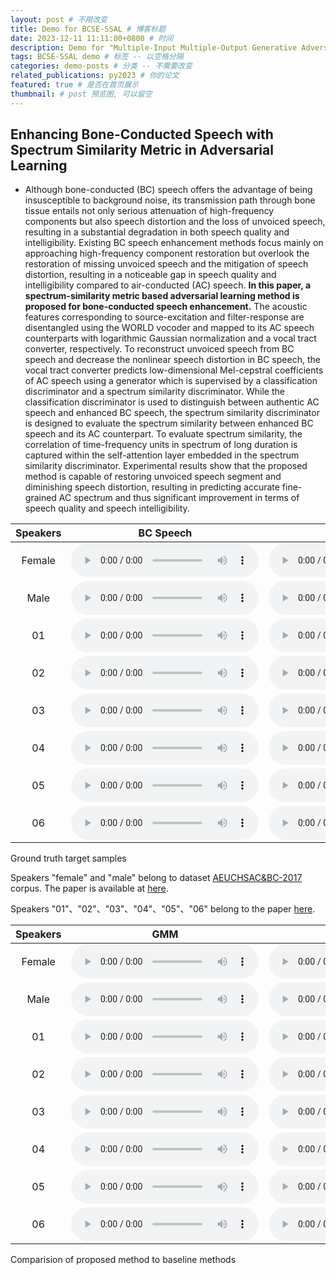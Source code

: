 ```yaml
---
layout: post # 不用改变
title: Demo for BCSE-SSAL # 博客标题
date: 2023-12-11 11:11:00+0800 # 时间
description: Demo for "Multiple-Input Multiple-Output Generative Adversarial Network for Bone-Conducted Speech Enhancement" # 博客描述
tags: BCSE-SSAL demo # 标签 -- 以空格分隔
categories: demo-posts # 分类 -- 不需要改变
related_publications: py2023 # 你的论文
featured: true # 是否在首页展示
thumbnail: # post 预览图, 可以留空
---
```


## Enhancing Bone-Conducted Speech with Spectrum Similarity Metric in Adversarial Learning

- Although bone-conducted (BC) speech offers the advantage of being insusceptible to background noise, its transmission path through bone tissue entails not only serious attenuation of high-frequency components but also speech distortion and the loss of unvoiced speech, resulting in a substantial degradation in both speech quality and intelligibility. Existing BC speech enhancement methods focus mainly on approaching high-frequency component restoration but overlook the restoration of missing unvoiced speech and the mitigation of speech distortion, resulting in a noticeable gap in speech quality and intelligibility compared to air-conducted (AC) speech. **In this paper, a spectrum-similarity metric based adversarial learning method is proposed for bone-conducted speech enhancement.** The acoustic features corresponding to source-excitation and filter-response are disentangled using the WORLD vocoder and mapped to its AC speech counterparts with logarithmic Gaussian normalization and a vocal tract converter, respectively. To reconstruct unvoiced speech from BC speech and decrease the nonlinear speech distortion in BC speech, the vocal tract converter predicts low-dimensional Mel-cepstral coefficients of AC speech using a generator which is supervised by a classification discriminator and a spectrum similarity discriminator. While the classification discriminator is used to distinguish between authentic AC speech and enhanced BC speech, the spectrum similarity discriminator is designed to evaluate the spectrum similarity between enhanced BC speech and its AC counterpart. To evaluate spectrum similarity, the correlation of time-frequency units in spectrum of long duration is captured within the self-attention layer embedded in the spectrum similarity discriminator. Experimental results show that the proposed method is capable of restoring unvoiced speech segment and diminishing speech distortion, resulting in predicting accurate fine-grained AC spectrum and thus significant improvement in terms of speech quality and speech intelligibility.

| Speakers |    BC Speech   |    AC Speech    |
| :------: | :---------: | :----------: |
|Female|<audio src="/assets/panyan/army/sf_1.wav" type="audio/wav" controls preload></audio>|<audio src="/assets/panyan/army/tf_1.wav" type="audio/wav" controls preload></audio>|
|Male|<audio src="/assets/panyan/army/sm_1.wav" type="audio/wav" controls preload></audio>|<audio src="/assets/panyan/army/tm_1.wav" type="audio/wav" controls preload></audio>|
|01|<audio src="/assets/panyan/army/s_011404.wav" type="audio/wav" controls preload></audio>|<audio src="/assets/panyan/army/t_011404.wav" type="audio/wav" controls preload></audio>|
|02|<audio src="/assets/panyan/army/s_021404.wav" type="audio/wav" controls preload></audio>|<audio src="/assets/panyan/army/t_021404.wav" type="audio/wav" controls preload></audio>|
|03|<audio src="/assets/panyan/army/s_031404.wav" type="audio/wav" controls preload></audio>|<audio src="/assets/panyan/army/t_031404.wav" type="audio/wav" controls preload></audio>|
|04|<audio src="/assets/panyan/army/s_041404.wav" type="audio/wav" controls preload></audio>|<audio src="/assets/panyan/army/t_041404.wav" type="audio/wav" controls preload></audio>|
|05|<audio src="/assets/panyan/army/s_051404.wav" type="audio/wav" controls preload></audio>|<audio src="/assets/panyan/army/t_051404.wav" type="audio/wav" controls preload></audio>|
|06|<audio src="/assets/panyan/army/s_061404.wav" type="audio/wav" controls preload></audio>|<audio src="/assets/panyan/army/t_011404.wav" type="audio/wav" controls preload></audio>|

<div class="caption">
    Ground truth target samples
</div>

Speakers "female" and "male" belong to dataset [AEUCHSAC&BC-2017](https://github.com/echoaimaomao/TM-Speech-Dataset) corpus. The paper is available at [here](https://kns.cnki.net/kcms/detail/detail.aspx?dbcode=CJFD&dbname=CJFDLAST2019&filename=SXJS201903015&v=d05mCpV2RYLs8ng71bnC33CnjR5MYIoqBZc7RJIfetbtVBAvXWPauy7au%25mmd2FQ5YjXj).

Speakers "01"、"02"、"03"、"04"、"05"、"06" belong to the paper [here](https://kns.cnki.net/kcms/detail/detail.aspx?dbcode=CJFD&dbname=CJFDLAST2019&filename=SXJS201903015&v=d05mCpV2RYLs8ng71bnC33CnjR5MYIoqBZc7RJIfetbtVBAvXWPauy7au%25mmd2FQ5YjXj).  

|   Speakers   |      GMM     |    BLSTM     |   CycleGAN   | CycleGAN-VC2 | CycleGAN-DAL |   MIMOGAN    |
| :----------: | :----------: | :----------: | :----------: | :----------: | :----------: | :----------: |
|Female|<audio src="/assets/panyan/tai/f_gmm_1.wav" type="audio/wav" controls preload></audio>|<audio src="/assets/panyan/tai/f_blstm_1.wav" type="audio/wav" controls preload></audio>|<audio src="/assets/panyan/tai/f_cyclegan_1.wav" type="audio/wav" controls preload></audio>|<audio src="/assets/panyan/tai/f_cyclegan-vc2_1.wav" type="audio/wav" controls preload></audio>|<audio src="/assets/panyan/tai/f_cyclegan-dal_1.wav" type="audio/wav" controls preload></audio>|<audio src="/assets/panyan/tai/f_mdcgan_1.wav" type="audio/wav" controls preload></audio>|
|Male|<audio src="/assets/panyan/tai/m_gmm_1.wav" type="audio/wav" controls preload></audio>|<audio src="/assets/panyan/tai/m_blstm_1.wav" type="audio/wav" controls preload></audio>|<audio src="/assets/panyan/tai/m_cyclegan_1.wav" type="audio/wav" controls preload></audio>|<audio src="/assets/panyan/tai/m_cyclegan-vc2_1.wav" type="audio/wav" controls preload></audio>|<audio src="/assets/panyan/tai/m_cyclegan-dal_1.wav" type="audio/wav" controls preload></audio>|<audio src="/assets/panyan/tai/m_mdcgan_1.wav" type="audio/wav" controls preload></audio>|
|01|<audio src="/assets/panyan/tai/011404_gmm.wav" type="audio/wav" controls preload></audio>|<audio src="/assets/panyan/tai/011404_blstm.wav" type="audio/wav" controls preload></audio>|<audio src="/assets/panyan/tai/011404_cyclegan.wav" type="audio/wav" controls preload></audio>|<audio src="/assets/panyan/tai/011404_cyclegan-vc2.wav" type="audio/wav" controls preload></audio>|<audio src="/assets/panyan/tai/011404_cyclegan-dal.wav" type="audio/wav" controls preload></audio>|<audio src="/assets/panyan/tai/011404_mdcgan.wav" type="audio/wav" controls preload></audio>|
|02|<audio src="/assets/panyan/tai/021404_gmm.wav" type="audio/wav" controls preload></audio>|<audio src="/assets/panyan/tai/021404_blstm.wav" type="audio/wav" controls preload></audio>|<audio src="/assets/panyan/tai/021404_cyclegan.wav" type="audio/wav" controls preload></audio>|<audio src="/assets/panyan/tai/021404_cyclegan-vc2.wav" type="audio/wav" controls preload></audio>|<audio src="/assets/panyan/tai/021404_cyclegan-dal.wav" type="audio/wav" controls preload></audio>|<audio src="/assets/panyan/tai/021404_mdcgan.wav" type="audio/wav" controls preload></audio>|
|03|<audio src="/assets/panyan/tai/031404_gmm.wav" type="audio/wav" controls preload></audio>|<audio src="/assets/panyan/tai/031404_blstm.wav" type="audio/wav" controls preload></audio>|<audio src="/assets/panyan/tai/031404_cyclegan.wav" type="audio/wav" controls preload></audio>|<audio src="/assets/panyan/tai/031404_cyclegan-vc2.wav" type="audio/wav" controls preload></audio>|<audio src="/assets/panyan/tai/031404_cyclegan-dal.wav" type="audio/wav" controls preload></audio>|<audio src="/assets/panyan/tai/031404_mdcgan.wav" type="audio/wav" controls preload></audio>|
|04|<audio src="/assets/panyan/tai/041404_gmm.wav" type="audio/wav" controls preload></audio>|<audio src="/assets/panyan/tai/041404_blstm.wav" type="audio/wav" controls preload></audio>|<audio src="/assets/panyan/tai/041404_cyclegan.wav" type="audio/wav" controls preload></audio>|<audio src="/assets/panyan/tai/041404_cyclegan-vc2.wav" type="audio/wav" controls preload></audio>|<audio src="/assets/panyan/tai/041404_cyclegan-dal.wav" type="audio/wav" controls preload></audio>|<audio src="/assets/panyan/tai/041404_mdcgan.wav" type="audio/wav" controls preload></audio>|
|05|<audio src="/assets/panyan/tai/051404_gmm.wav" type="audio/wav" controls preload></audio>|<audio src="/assets/panyan/tai/051404_blstm.wav" type="audio/wav" controls preload></audio>|<audio src="/assets/panyan/tai/051404_cyclegan.wav" type="audio/wav" controls preload></audio>|<audio src="/assets/panyan/tai/051404_cyclegan-vc2.wav" type="audio/wav" controls preload></audio>|<audio src="/assets/panyan/tai/051404_cyclegan-dal.wav" type="audio/wav" controls preload></audio>|<audio src="/assets/panyan/tai/051404_mdcgan.wav" type="audio/wav" controls preload></audio>|
|06|<audio src="/assets/panyan/tai/061404_gmm.wav" type="audio/wav" controls preload></audio>|<audio src="/assets/panyan/tai/061404_blstm.wav" type="audio/wav" controls preload></audio>|<audio src="/assets/panyan/tai/061404_cyclegan.wav" type="audio/wav" controls preload></audio>|<audio src="/assets/panyan/tai/061404_cyclegan-vc2.wav" type="audio/wav" controls preload></audio>|<audio src="/assets/panyan/tai/061404_cyclegan-dal.wav" type="audio/wav" controls preload></audio>|<audio src="/assets/panyan/tai/061404_mdcgan.wav" type="audio/wav" controls preload></audio>|

<div class="caption">
    Comparision of proposed method to baseline methods
</div>